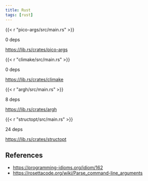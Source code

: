 ```yaml
---
title: Rust
tags: [rust]
---
```


{{< r "pico-args/src/main.rs" >}}

0 deps

<https://lib.rs/crates/pico-args>

{{< r "climake/src/main.rs" >}}

0 deps

<https://lib.rs/crates/climake>

{{< r "argh/src/main.rs" >}}

8 deps

<https://lib.rs/crates/argh>

{{< r "structopt/src/main.rs" >}}

24 deps

<https://lib.rs/crates/structopt>

## References

- <https://programming-idioms.org/idiom/162>
- <https://rosettacode.org/wiki/Parse_command-line_arguments>
